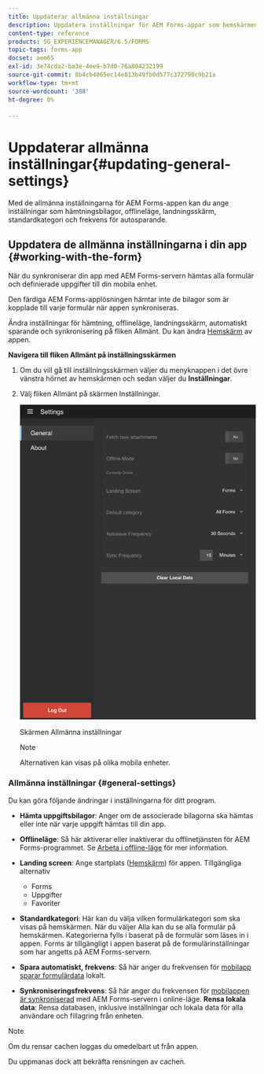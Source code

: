 ```yaml
---
title: Uppdaterar allmänna inställningar
description: Uppdatera inställningar för AEM Forms-appar som hemskärmen och hämta starpunkter och alternativ för bilagor
content-type: reference
products: SG_EXPERIENCEMANAGER/6.5/FORMS
topic-tags: forms-app
docset: aem65
exl-id: 3e74cda2-ba3e-4ee9-b7d0-76a804232199
source-git-commit: 8b4cb4065ec14e813b49fb0d577c372790c9b21a
workflow-type: tm+mt
source-wordcount: '388'
ht-degree: 0%

---
```


# Uppdaterar allmänna inställningar{#updating-general-settings}

Med de allmänna inställningarna för AEM Forms-appen kan du ange inställningar som hämtningsbilagor, offlineläge, landningsskärm, standardkategori och frekvens för autosparande.

## Uppdatera de allmänna inställningarna i din app {#working-with-the-form}

När du synkroniserar din app med AEM Forms-servern hämtas alla formulär och definierade uppgifter till din mobila enhet.

Den färdiga AEM Forms-applösningen hämtar inte de bilagor som är kopplade till varje formulär när appen synkroniseras.

Ändra inställningar för hämtning, offlineläge, landningsskärm, automatiskt sparande och synkronisering på fliken Allmänt. Du kan ändra [Hemskärm](../../forms/using/home-screen.md) av appen.

**Navigera till fliken Allmänt på inställningsskärmen**

1. Om du vill gå till inställningsskärmen väljer du menyknappen i det övre vänstra hörnet av hemskärmen och sedan väljer du **Inställningar**.
1. Välj fliken Allmänt på skärmen Inställningar.

   ![Allmänna inställningar i AEM Forms-appen](assets/gen-settings-1.png)

   Skärmen Allmänna inställningar

   >[!NOTE]
   >
   >Alternativen kan visas på olika mobila enheter.

### Allmänna inställningar {#general-settings}

Du kan göra följande ändringar i inställningarna för ditt program.

* **Hämta uppgiftsbilagor**: Anger om de associerade bilagorna ska hämtas eller inte när varje uppgift hämtas till din app.
* **Offlineläge**: Så här aktiverar eller inaktiverar du offlinetjänsten för AEM Forms-programmet. Se [Arbeta i offline-läge](/help/forms/using/work-offline-mode.md) för mer information.
* **Landing screen**: Ange startplats ([Hemskärm](../../forms/using/home-screen.md)) för appen.
Tillgängliga alternativ

   * Forms
   * Uppgifter
   * Favoriter

* **Standardkategori**: Här kan du välja vilken formulärkategori som ska visas på hemskärmen. När du väljer Alla kan du se alla formulär på hemskärmen. Kategorierna fylls i baserat på de formulär som läses in i appen. Forms är tillgängligt i appen baserat på de formulärinställningar som har angetts på AEM Forms-servern.

* **Spara automatiskt, frekvens**: Så här anger du frekvensen för [mobilapp sparar formulärdata](../../forms/using/autosave-data-app.md) lokalt.
* **Synkroniseringsfrekvens**: Så här anger du frekvensen för [mobilappen är synkroniserad](../../forms/using/sync-app.md) med AEM Forms-servern i online-läge.
  **Rensa lokala data**: Rensa databasen, inklusive inställningar och lokala data för alla användare och fillagring från enheten.

>[!NOTE]
>
>Om du rensar cachen loggas du omedelbart ut från appen.
>
>Du uppmanas dock att bekräfta rensningen av cachen.
